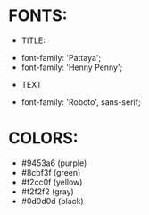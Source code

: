 # FONTS:

- TITLE:

* font-family: 'Pattaya';
* font-family: 'Henny Penny';

- TEXT

* font-family: 'Roboto', sans-serif;

# COLORS:

- #9453a6 (purple)
- #8cbf3f (green)
- #f2cc0f (yellow)
- #f2f2f2 (gray)
- #0d0d0d (black)
